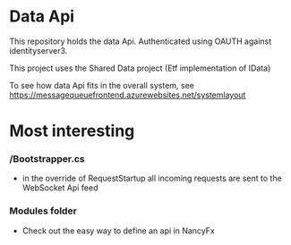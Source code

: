 # Data Api

This repository holds the data Api. Authenticated using OAUTH against identityserver3. 

This project uses the Shared Data project (Etf implementation of IData)

To see how data Api fits in the overall system, see https://messagequeuefrontend.azurewebsites.net/systemlayout

# Most interesting

### /Bootstrapper.cs
- in the override of RequestStartup all incoming requests are sent to the WebSocket Api feed

### Modules folder
- Check out the easy way to define an api in NancyFx